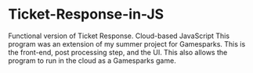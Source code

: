 # Ticket-Response-in-JS
Functional version of Ticket Response. Cloud-based JavaScript
This program was an extension of my summer project for Gamesparks. This is the front-end, post processing step, and the UI.
This also allows the program to run in the cloud as a Gamesparks game.
